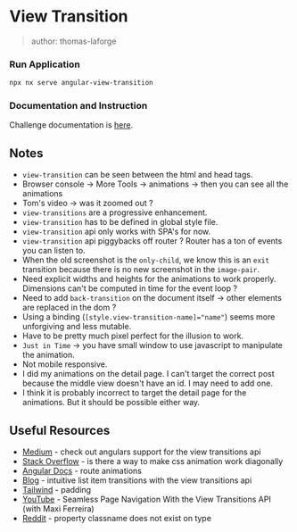 # View Transition

> author: thomas-laforge

### Run Application

```bash
npx nx serve angular-view-transition
```

### Documentation and Instruction

Challenge documentation is [here](https://angular-challenges.vercel.app/challenges/angular/44-view-transition/).

## Notes

- `view-transition` can be seen between the html and head tags.
- Browser console -> More Tools -> animations -> then you can see all the animations
- Tom's video -> was it zoomed out ?
- `view-transitions` are a progressive enhancement.
- `view-transition` has to be defined in global style file.
- `view-transition` api only works with SPA's for now.
- `view-transition` api piggybacks off router ? Router has a ton of events you can listen to.
- When the old screenshot is the `only-child`, we know this is an `exit` transition because there is no new screenshot in the `image-pair`.
- Need explicit widths and heights for the animations to work properly. Dimensions can't be computed in time for the event loop ?
- Need to add `back-transition` on the document itself -> other elements are replaced in the dom ?
- Using a binding (`[style.view-transition-name]="name"`) seems more unforgiving and less mutable.
- Have to be pretty much pixel perfect for the illusion to work.
- `Just in Time` -> you have small window to use javascript to manipulate the animation.
- Not mobile responsive.
- I did my animations on the detail page. I can't target the correct post because the middle view doesn't have an id. I may need to add one.
- I think it is probably incorrect to target the detail page for the animations. But it should be possible either way.

## Useful Resources

- [Medium](https://blog.angular.io/check-out-angulars-support-for-the-view-transitions-api-3937376cfc19) - check out angulars support for the view transitions api
- [Stack Overflow](https://stackoverflow.com/questions/16546350/is-there-a-way-to-make-css-animation-work-diagonally) - is there a way to make css animation work diagonally
- [Angular Docs](https://angular.io/guide/route-animations) - route animations
- [Blog](https://chriscoyier.net/2023/01/16/intuitive-list-item-transitions-with-the-view-transitions-api/) - intuitive list item transitions with the view transitions api
- [Tailwind](https://tailwindcss.com/docs/padding) - padding
- [YouTube](https://www.youtube.com/watch?v=5K5wNqCUrL8) - Seamless Page Navigation With the View Transitions API (with Maxi Ferreira)
- [Reddit](https://www.reddit.com/r/typescript/comments/v5hzws/property_classname_does_not_exist_on_type/?rdt=48607) - property classname does not exist on type
